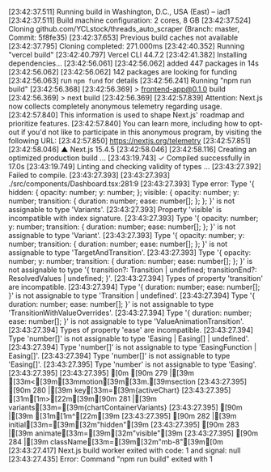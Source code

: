 [23:42:37.511] Running build in Washington, D.C., USA (East) – iad1
[23:42:37.511] Build machine configuration: 2 cores, 8 GB
[23:42:37.524] Cloning github.com/YCLstock/threads_auto_scraper (Branch: master, Commit: 5f8fe35)
[23:42:37.653] Previous build caches not available
[23:42:37.795] Cloning completed: 271.000ms
[23:42:40.352] Running "vercel build"
[23:42:40.797] Vercel CLI 44.7.2
[23:42:41.382] Installing dependencies...
[23:42:56.061] 
[23:42:56.062] added 447 packages in 14s
[23:42:56.062] 
[23:42:56.062] 142 packages are looking for funding
[23:42:56.063]   run `npm fund` for details
[23:42:56.241] Running "npm run build"
[23:42:56.368] 
[23:42:56.369] > frontend-app@0.1.0 build
[23:42:56.369] > next build
[23:42:56.369] 
[23:42:57.839] Attention: Next.js now collects completely anonymous telemetry regarding usage.
[23:42:57.840] This information is used to shape Next.js' roadmap and prioritize features.
[23:42:57.840] You can learn more, including how to opt-out if you'd not like to participate in this anonymous program, by visiting the following URL:
[23:42:57.850] https://nextjs.org/telemetry
[23:42:57.851] 
[23:42:58.046]    ▲ Next.js 15.4.5
[23:42:58.046] 
[23:42:58.116]    Creating an optimized production build ...
[23:43:19.743]  ✓ Compiled successfully in 17.0s
[23:43:19.749]    Linting and checking validity of types ...
[23:43:27.392] Failed to compile.
[23:43:27.393] 
[23:43:27.393] ./src/components/Dashboard.tsx:281:9
[23:43:27.393] Type error: Type '{ hidden: { opacity: number; y: number; }; visible: { opacity: number; y: number; transition: { duration: number; ease: number[]; }; }; }' is not assignable to type 'Variants'.
[23:43:27.393]   Property 'visible' is incompatible with index signature.
[23:43:27.393]     Type '{ opacity: number; y: number; transition: { duration: number; ease: number[]; }; }' is not assignable to type 'Variant'.
[23:43:27.393]       Type '{ opacity: number; y: number; transition: { duration: number; ease: number[]; }; }' is not assignable to type 'TargetAndTransition'.
[23:43:27.393]         Type '{ opacity: number; y: number; transition: { duration: number; ease: number[]; }; }' is not assignable to type '{ transition?: Transition<any> | undefined; transitionEnd?: ResolvedValues | undefined; }'.
[23:43:27.394]           Types of property 'transition' are incompatible.
[23:43:27.394]             Type '{ duration: number; ease: number[]; }' is not assignable to type 'Transition<any> | undefined'.
[23:43:27.394]               Type '{ duration: number; ease: number[]; }' is not assignable to type 'TransitionWithValueOverrides<any>'.
[23:43:27.394]                 Type '{ duration: number; ease: number[]; }' is not assignable to type 'ValueAnimationTransition<any>'.
[23:43:27.394]                   Types of property 'ease' are incompatible.
[23:43:27.394]                     Type 'number[]' is not assignable to type 'Easing | Easing[] | undefined'.
[23:43:27.394]                       Type 'number[]' is not assignable to type 'EasingFunction | Easing[]'.
[23:43:27.394]                         Type 'number[]' is not assignable to type 'Easing[]'.
[23:43:27.395]                           Type 'number' is not assignable to type 'Easing'.
[23:43:27.395] 
[23:43:27.395] [0m [90m 279 |[39m       [33m<[39m[33mmotion[39m[33m.[39msection
[23:43:27.395]  [90m 280 |[39m         key[33m=[39m{activeChart}
[23:43:27.395] [31m[1m>[22m[39m[90m 281 |[39m         variants[33m=[39m{chartContainerVariants}
[23:43:27.395]  [90m     |[39m         [31m[1m^[22m[39m
[23:43:27.395]  [90m 282 |[39m         initial[33m=[39m[32m"hidden"[39m
[23:43:27.395]  [90m 283 |[39m         animate[33m=[39m[32m"visible"[39m
[23:43:27.395]  [90m 284 |[39m         className[33m=[39m[32m"mb-8"[39m[0m
[23:43:27.417] Next.js build worker exited with code: 1 and signal: null
[23:43:27.435] Error: Command "npm run build" exited with 1